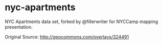 nyc-apartments
==============

NYC Apartments data set, forked by @fillerwriter for NYCCamp mapping presentation.

Original Source: http://geocommons.com/overlays/324491
